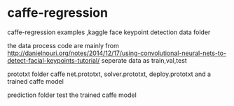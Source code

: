 # caffe-regression
caffe-regression examples ,kaggle face keypoint detection 
data folder

the data process code are mainly from
http://danielnouri.org/notes/2014/12/17/using-convolutional-neural-nets-to-detect-facial-keypoints-tutorial/
seperate data as train,val,test


prototxt folder
caffe net.prototxt, solver.prototxt, deploy.prototxt and a trained caffe model


prediction folder
test the trained caffe model

